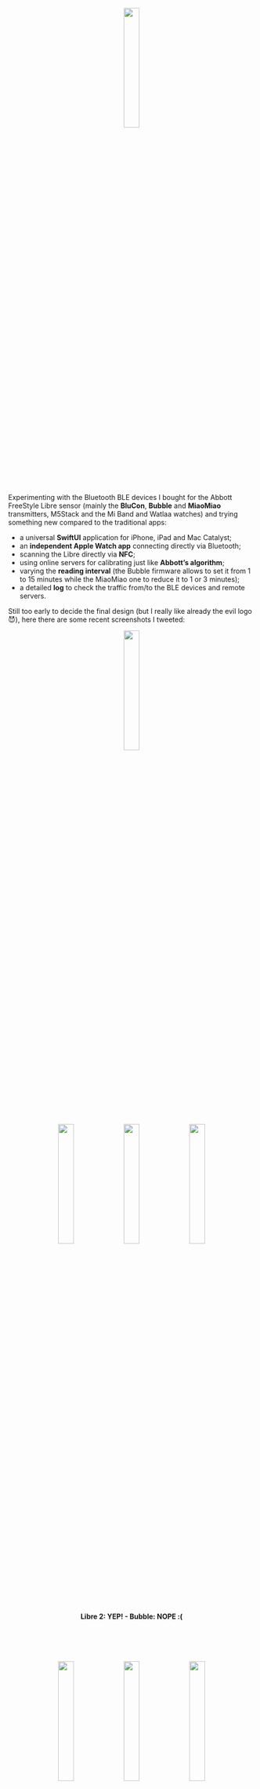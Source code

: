 <p align ="center"><img src="./DiaBLE//Assets.xcassets/AppIcon.appiconset/Icon.png" width="25%" /></p>

Experimenting with the Bluetooth BLE devices I bought for the Abbott FreeStyle Libre sensor (mainly the **BluCon**, **Bubble** and **MiaoMiao** transmitters, M5Stack and the Mi Band and Watlaa watches) and trying something new compared to the traditional apps:

* a universal **SwiftUI** application for iPhone, iPad and Mac Catalyst;
* an **independent Apple Watch app** connecting directly via Bluetooth;
* scanning the Libre directly via **NFC**;
* using online servers for calibrating just like **Abbott’s algorithm**;
* varying the **reading interval** (the Bubble firmware allows to set it from 1 to 15 minutes while the MiaoMiao one to reduce it to 1 or 3 minutes);
* a detailed **log** to check the traffic from/to the BLE devices and remote servers.

Still too early to decide the final design (but I really like already the evil logo 😈), here there are some recent screenshots I tweeted:

<p align ="center"><img src="https://pbs.twimg.com/media/EZHiJuJWAAQFXAk?format=png&name=4096x4096" width="25%" /></p>


<p align ="center"><br><img src="https://pbs.twimg.com/media/EZAsflRX0AMT0WV?format=png&name=small" align="top" width="25%" />&nbsp;&nbsp;<img src="https://pbs.twimg.com/media/EZAsiYyX0AAgBCu?format=png&name=small" align="top" width="25%" />&nbsp;&nbsp;<img src="https://pbs.twimg.com/media/EZAslstWAAIUscB?format=png&name=small" align="top" width="25%" /></p>
<h4 align ="center">Libre 2: YEP!  -  Bubble: NOPE :(</h4><br><br>

<p align ="center"><br><img src="https://pbs.twimg.com/media/EZA4yLZWoAA6V3Y?format=png&name=small" align="top" width="25%" />&nbsp;&nbsp;<img src="https://pbs.twimg.com/media/EZA4zfnX0AEqDLW?format=png&name=small" align="top" width="25%" />&nbsp;&nbsp;<img src="https://pbs.twimg.com/media/EZA4wncWAAIX4Lz?format=png&name=small" align="top" width="25%" /></p>
<h4 align ="center">Completing the collection with the BluCon</h4><br><br>

<p align ="center"><br><img src="https://pbs.twimg.com/media/EZA0p3-XYAc4f7h?format=png&name=small" align="top" width="25%" />&nbsp;&nbsp;<img src="https://pbs.twimg.com/media/EZA0tMvWkAgUmCd?format=png&name=small" align="top" width="25%" />&nbsp;&nbsp;<img src="https://pbs.twimg.com/media/EZA0vVWXsAYuWI8?format=png&name=small" align="top" width="25%" /></p>
<h4 align ="center">HealthKit &lt;-&gt; Nightscout</h4><br><br>


The project started as a single script for the iPad Swift Playgrounds and was quickly converted to an app by using a standard Xcode template: it should compile finely without external dependencies just after changing the _Bundle Identifier_ in the _General_ panel and the _Team_ in the _Signing and Capabilities_ tab of Xcode -- Spike users know already very well what that means... ;)

Please refer to the [TODOs list](https://github.com/gui-dos/DiaBLE/blob/master/TODO.md) for the up-to-date status of all the current limitations and known bugs of this prototype.

---
Credits: [bubbledevteam](https://github.com/bubbledevteam?tab=repositories), [dabear](https://github.com/dabear?tab=repositories), [LibreMonitor](https://github.com/UPetersen/LibreMonitor/tree/Swift4), [Loop](https://github.com/LoopKit/Loop), [Marek Macner](https://github.com/MarekM60?tab=repositories), [Nightguard]( https://github.com/nightscout/nightguard), [RileyLink iOS](https://github.com/ps2/rileylink_ios), [WoofWoof](https://github.com/gshaviv/ninety-two), [xDrip+](https://github.com/NightscoutFoundation/xDrip), [xDrip for iOS](https://github.com/JohanDegraeve/xdripswift).

Special thanks to: [Vic Wu](https://github.com/birdfly).
